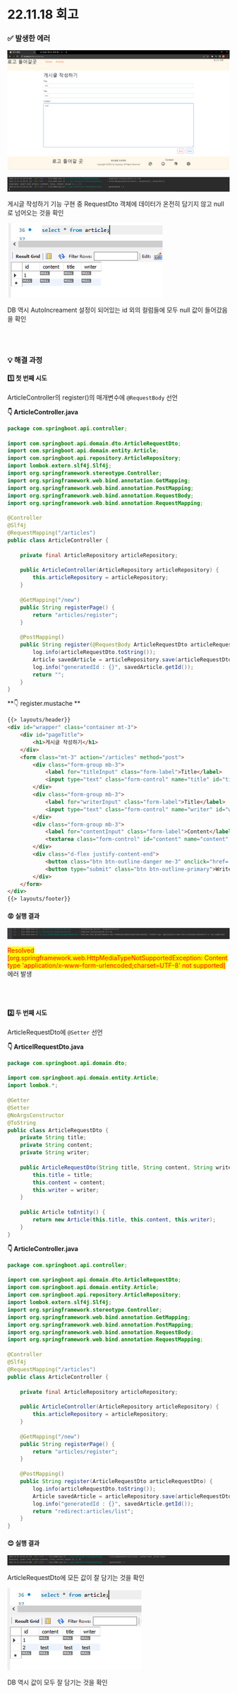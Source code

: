 # 22.11.18 회고

### ✅ 발생한 에러

![image-20221121222028581](./assets/image-20221121222028581.png)

![image-20221121215946130](./assets/image-20221121215946130.png)

게시글 작성하기 기능 구현 중 RequestDto 객체에 데이터가 온전히 담기지 않고 null로 넘어오는 것을 확인

![image-20221121222148253](./assets/image-20221121222148253.png)

DB 역시 AutoIncreament 설정이 되어있는 id 외의 컬럼들에 모두 null 값이 들어갔음을 확인

<br />

<br />

### 💡 해결 과정

#### 1️⃣ 첫 번째 시도

ArticleController의 register()의 매개변수에 `@RequestBody` 선언

**👇 ArticleController.java**

```Java
package com.springboot.api.controller;

import com.springboot.api.domain.dto.ArticleRequestDto;
import com.springboot.api.domain.entity.Article;
import com.springboot.api.repository.ArticleRepository;
import lombok.extern.slf4j.Slf4j;
import org.springframework.stereotype.Controller;
import org.springframework.web.bind.annotation.GetMapping;
import org.springframework.web.bind.annotation.PostMapping;
import org.springframework.web.bind.annotation.RequestBody;
import org.springframework.web.bind.annotation.RequestMapping;

@Controller
@Slf4j
@RequestMapping("/articles")
public class ArticleController {

    private final ArticleRepository articleRepository;

    public ArticleController(ArticleRepository articleRepository) {
        this.articleRepository = articleRepository;
    }

    @GetMapping("/new")
    public String registerPage() {
        return "articles/register";
    }

    @PostMapping()
    public String register(@RequestBody ArticleRequestDto articleRequestDto) {
        log.info(articleRequestDto.toString());
        Article savedArticle = articleRepository.save(articleRequestDto.toEntity());
        log.info("generatedId : {}", savedArticle.getId());
        return "";
    }
}
```

**👇 register.mustache **

```html
{{> layouts/header}}
<div id="wrapper" class="container mt-3">
    <div id="pageTitle">
        <h1>게시글 작성하기</h1>
    </div>
    <form class="mt-3" action="/articles" method="post">
        <div class="form-group mb-3">
            <label for="titleInput" class="form-label">Title</label>
            <input type="text" class="form-control" name="title" id="title" placeholder="제목을 작성해주세요.">
        </div>
        <div class="form-group mb-3">
            <label for="writerInput" class="form-label">Title</label>
            <input type="text" class="form-control" name="writer" id="writer" placeholder="작성자를 작성해주세요.">
        </div>
        <div class="form-group mb-3">
            <label for="contentInput" class="form-label">Content</label>
            <textarea class="form-control" id="content" name="content" rows="20" placeholder="내용을 작성해주세요."></textarea>
        </div>
        <div class="d-flex justify-content-end">
            <button class="btn btn-outline-danger me-3" onclick="href='#'">Back</button>
            <button type="submit" class="btn btn-outline-primary">Write</button>
        </div>
    </form>
</div>
{{> layouts/footer}}
```



#### 😡 실행 결과 

![image-20221121220909652](./assets/image-20221121220909652.png)

<mark style="color:red;">Resolved [org.springframework.web.HttpMediaTypeNotSupportedException: Content type 'application/x-www-form-urlencoded;charset=UTF-8' not supported]</mark> 에러 발생

<br />

<br />

#### 2️⃣ 두 번째 시도

ArticleRequestDto에 `@Setter` 선언

**👇 ArticelRequestDto.java**

```Java
package com.springboot.api.domain.dto;

import com.springboot.api.domain.entity.Article;
import lombok.*;

@Getter
@Setter
@NoArgsConstructor
@ToString
public class ArticleRequestDto {
    private String title;
    private String content;
    private String writer;

    public ArticleRequestDto(String title, String content, String writer) {
        this.title = title;
        this.content = content;
        this.writer = writer;
    }

    public Article toEntity() {
        return new Article(this.title, this.content, this.writer);
    }
}
```

**👇 ArticleController.java**

```java
package com.springboot.api.controller;

import com.springboot.api.domain.dto.ArticleRequestDto;
import com.springboot.api.domain.entity.Article;
import com.springboot.api.repository.ArticleRepository;
import lombok.extern.slf4j.Slf4j;
import org.springframework.stereotype.Controller;
import org.springframework.web.bind.annotation.GetMapping;
import org.springframework.web.bind.annotation.PostMapping;
import org.springframework.web.bind.annotation.RequestBody;
import org.springframework.web.bind.annotation.RequestMapping;

@Controller
@Slf4j
@RequestMapping("/articles")
public class ArticleController {

    private final ArticleRepository articleRepository;

    public ArticleController(ArticleRepository articleRepository) {
        this.articleRepository = articleRepository;
    }

    @GetMapping("/new")
    public String registerPage() {
        return "articles/register";
    }

    @PostMapping()
    public String register(ArticleRequestDto articleRequestDto) {
        log.info(articleRequestDto.toString());
        Article savedArticle = articleRepository.save(articleRequestDto.toEntity());
        log.info("generatedId : {}", savedArticle.getId());
        return "redirect:articles/list";
    }
}
```



#### 😊 실행 결과

![image-20221121222505649](./assets/image-20221121222505649.png)

ArticleRequestDto에 모든 값이 잘 담기는 것을 확인

![image-20221121222558214](./assets/image-20221121222558214.png)

DB 역시 값이 모두 잘 담기는 것을 확인
